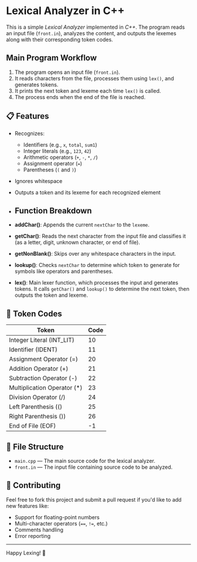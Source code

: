 # Lexical Analyzer in C++

This is a simple *Lexical Analyzer* implemented in *C++*. The program reads an input file (`front.in`), analyzes the content, and outputs the lexemes along with their corresponding token codes.


## Main Program Workflow

1. The program opens an input file (`front.in`).
2. It reads characters from the file, processes them using `lex()`, and generates tokens.
3. It prints the next token and lexeme each time `lex()` is called.
4. The process ends when the end of the file is reached.

   
## 📋 Features

- Recognizes:
  - Identifiers (e.g., `x`, `total`, `sum1`)
  - Integer literals (e.g., `123`, `42`)
  - Arithmetic operators (`+`, `-`, `*`, `/`)
  - Assignment operator (`=`)
  - Parentheses (`(` and `)`)
- Ignores whitespace
- Outputs a token and its lexeme for each recognized element

- ## Function Breakdown

- **addChar()**: Appends the current `nextChar` to the `lexeme`.
- **getChar()**: Reads the next character from the input file and classifies it (as a letter, digit, unknown character, or end of file).
- **getNonBlank()**: Skips over any whitespace characters in the input.
- **lookup()**: Checks `nextChar` to determine which token to generate for symbols like operators and parentheses.
- **lex()**: Main lexer function, which processes the input and generates tokens. It calls `getChar()` and `lookup()` to determine the next token, then outputs the token and lexeme.

## 🧠 Token Codes

| Token                         | Code |
|-------------------------------|------|
| Integer Literal (INT_LIT)      | 10   |
| Identifier (IDENT)             | 11   |
| Assignment Operator (=)        | 20   |
| Addition Operator (+)          | 21   |
| Subtraction Operator (-)       | 22   |
| Multiplication Operator (*)    | 23   |
| Division Operator (/)          | 24   |
| Left Parenthesis (()           | 25   |
| Right Parenthesis ())          | 26   |
| End of File (EOF)              | -1   |

## 📁 File Structure

- `main.cpp` — The main source code for the lexical analyzer.
- `front.in` — The input file containing source code to be analyzed.

## 🤝 Contributing

Feel free to fork this project and submit a pull request if you'd like to add new features like:
- Support for floating-point numbers
- Multi-character operators (`==`, `!=`, etc.)
- Comments handling
- Error reporting


---

Happy Lexing! 🚀

